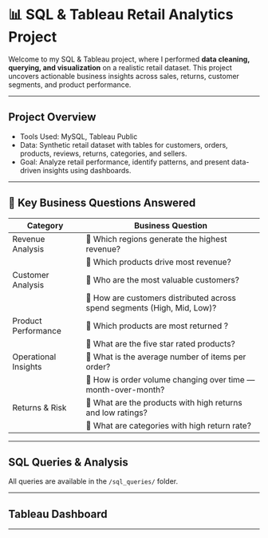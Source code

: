 # 📊 SQL & Tableau Retail Analytics Project

Welcome to my SQL & Tableau project, where I performed **data cleaning, querying, and visualization** on a realistic retail dataset. This project uncovers actionable business insights across sales, returns, customer segments, and product performance.

---

##  Project Overview

- Tools Used: MySQL, Tableau Public
- Data: Synthetic retail dataset with tables for customers, orders, products, reviews, returns, categories, and sellers.
- Goal: Analyze retail performance, identify patterns, and present data-driven insights using dashboards.

---

## 🧠 Key Business Questions Answered

| Category               | Business Question                                                                 |
|------------------------|---------------------------------------------------------------------------------- |
| Revenue Analysis       | 🔹 Which regions generate the highest revenue?                                   |
|                        | 🔹 Which products drive most revenue?                                            |
| Customer Analysis      | 🔹 Who are the most valuable customers?                                          |
|                        | 🔹 How are customers distributed across spend segments (High, Mid, Low)?         |
| Product Performance    | 🔹 Which products are most returned ?                                           |
|                        | 🔹 What are the five star rated products?                                       |
| Operational Insights   | 🔹 What is the average number of items per order?                               |
|                        | 🔹 How is order volume changing over time — month-over-month?                   |
| Returns & Risk         | 🔹 What are the products with high returns and low ratings?                     |
|                        | 🔹 What are categories with high return rate?                                   |

---

##  SQL Queries & Analysis

All queries are available in the `/sql_queries/` folder.

---

## Tableau Dashboard

---


